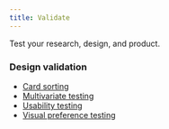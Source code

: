 ```yaml
---
title: Validate
---
```


Test your research, design, and product.

### Design validation

- [Card sorting](card-sorting/)
- [Multivariate testing](multivariate-testing/)
- [Usability testing](usability-testing/)
- [Visual preference testing](visual-preference-testing/)
